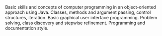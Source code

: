 Basic skills and concepts of computer programming in an object-oriented approach using Java. Classes, methods and argument passing, control structures, iteration. Basic graphical user interface programming. Problem solving, class discovery and stepwise refinement. Programming and documentation style.
